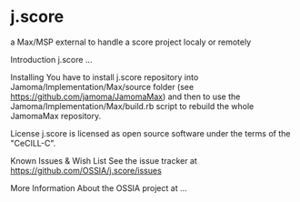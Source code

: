 j.score
=======

a Max/MSP external to handle a score project localy or remotely

Introduction
j.score ...

Installing
You have to install j.score repository into Jamoma/Implementation/Max/source folder (see https://github.com/jamoma/JamomaMax)
and then to use the Jamoma/Implementation/Max/build.rb script to rebuild the whole JamomaMax repository.


License
j.score is licensed as open source software under the terms of the "CeCILL-C".


Known Issues & Wish List
See the issue tracker at https://github.com/OSSIA/j.score/issues


More Information
About the OSSIA project at ...

